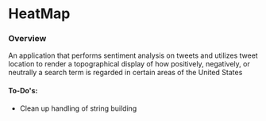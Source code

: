 # HeatMap

### Overview
An application that performs sentiment analysis on tweets and utilizes tweet location
to render a topographical display of how positively, negatively, or neutrally
a search term is regarded in certain areas of the United States

#### To-Do's:
* Clean up handling of string building